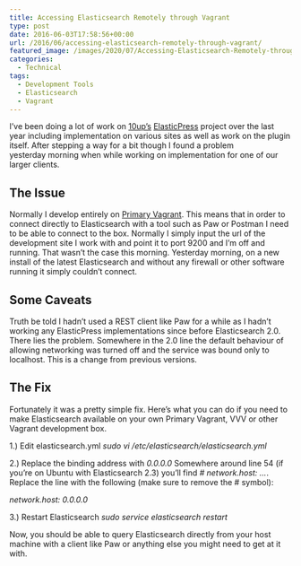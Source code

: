 ```yaml
---
title: Accessing Elasticsearch Remotely through Vagrant
type: post
date: 2016-06-03T17:58:56+00:00
url: /2016/06/accessing-elasticsearch-remotely-through-vagrant/
featured_image: /images/2020/07/Accessing-Elasticsearch-Remotely-through-Vagrant.jpg
categories:
  - Technical
tags:
  - Development Tools
  - Elasticsearch
  - Vagrant
---
```


I’ve been doing a lot of work on [10up’s](https://10up.com) [ElasticPress](https://wordpress.org/plugins/elasticpress/) project over the last year including implementation on various sites as well as work on the plugin itself. After stepping a way for a bit though I found a problem yesterday&nbsp;morning when while working on implementation for one of our larger clients.

## The Issue

Normally I develop entirely on [Primary Vagrant][1]. This means that in order to connect directly to Elasticsearch with a tool such as Paw or Postman I need to be able to connect to the box. Normally I simply input the url of the development site I work with and point it to port 9200 and I’m off and running. That wasn’t the case this morning. Yesterday morning, on a new install of the latest Elasticsearch and without any firewall or other software running it simply couldn’t connect.

## Some Caveats

Truth be told I hadn’t used a REST client like Paw for a while as I hadn’t working any ElasticPress implementations since before Elasticsearch 2.0. There lies the problem. Somewhere in the 2.0 line the default behaviour of allowing networking was turned off and the service was bound only to localhost. This is a change from previous versions.

## The Fix

Fortunately it was a pretty simple fix. Here’s what you can do if you need to make Elasticsearch available on your own Primary Vagrant, VVV or other Vagrant development box.

1.) Edit elasticsearch.yml
_sudo vi /etc/elasticsearch/elasticsearch.yml_

2.) Replace the binding address with _0.0.0.0_
Somewhere around line 54 (if you’re on Ubuntu with Elasticsearch 2.3) you’ll find _\# network.host: …_. Replace the line with the following (make sure to remove the # symbol):

_network.host: 0.0.0.0_

3.) Restart Elasticsearch
_sudo service elasticsearch restart_

Now, you should&nbsp;be able to query Elasticsearch directly from your host machine with a client like Paw or anything else you might need to get at it with.

 [1]: https://github.com/ChrisWiegman/primary-vagrant